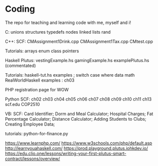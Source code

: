 # Coding
The repo for teaching and learning code with me, myself and i!

C:
unions structures typedefs nodes linked lists rand

C++:
SCF: 
CMAssignment1Drink.cpp
CMAssignment1Tax.cpp
CMtest.cpp

Tutorials:
arrays enum class pointers

Haskell
Plutus:
vestingExample.hs
gamingExample.hs
examplePlutus.hs (commentated) 

Tutorials:
haskell-tut.hs examples ; switch case where data math
RealWorldHaskell examples : ch03

PHP
registration page for WOW

Python
SCF:
ch02 ch03 ch04 ch05 ch06 ch07 ch08 ch09 ch10 ch11 ch13 scf.edu COP2510

VB:
SCF:
Card Identifier; Dorm and Meal Calculator; Hospital Charges; Fat Percentage Calculator; Distance Calculator; Adding Students to Clubs; Creating Employee Data;

tutorials:
python-for-finance.py

https://www.learnphp.com/
https://www.w3schools.com/php/default.asp
http://learnyouahaskell.com/
https://prod.playground.plutus.iohkdev.io/
https://edu.clio.one/lessons/writing-your-first-plutus-smart-contract/lessons/overview/
